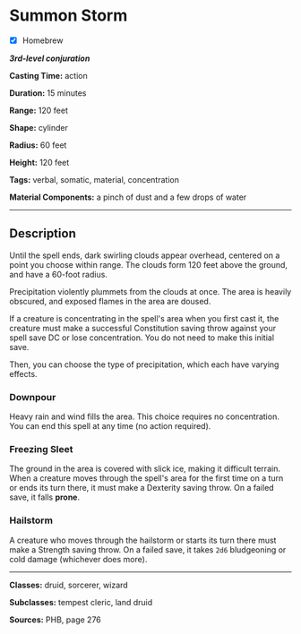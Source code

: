 # Summon Storm

- [x] Homebrew

***3rd-level conjuration***

**Casting Time:** action

**Duration:** 15 minutes

**Range:** 120 feet

**Shape:** cylinder

**Radius:** 60 feet

**Height:** 120 feet

**Tags:** verbal, somatic, material, concentration

**Material Components:** a pinch of dust and a few drops of water

---

## Description
Until the spell ends, dark swirling clouds appear overhead, centered on a point you choose within range. The clouds form 120 feet above the ground, and have a 60-foot radius.

Precipitation violently plummets from the clouds at once. The area is heavily obscured, and exposed flames in the area are doused.

If a creature is concentrating in the spell's area when you first cast it, the creature must make a successful Constitution saving throw against your spell save DC or lose concentration. You do not need to make this initial save.

Then, you can choose the type of precipitation, which each have varying effects.

### Downpour
Heavy rain and wind fills the area. This choice requires no concentration. You can end this spell at any time (no action required).

### Freezing Sleet
The ground in the area is covered with slick ice, making it difficult terrain. When a creature moves through the spell's area for the first time on a turn or ends its turn there, it must make a Dexterity saving throw. On a failed save, it falls **prone**.

### Hailstorm
A creature who moves through the hailstorm or starts its turn there must make a Strength saving throw. On a failed save, it takes `2d6` bludgeoning or cold damage (whichever does more).

---

**Classes:** druid, sorcerer, wizard

**Subclasses:** tempest cleric, land druid

**Sources:** PHB, page 276
